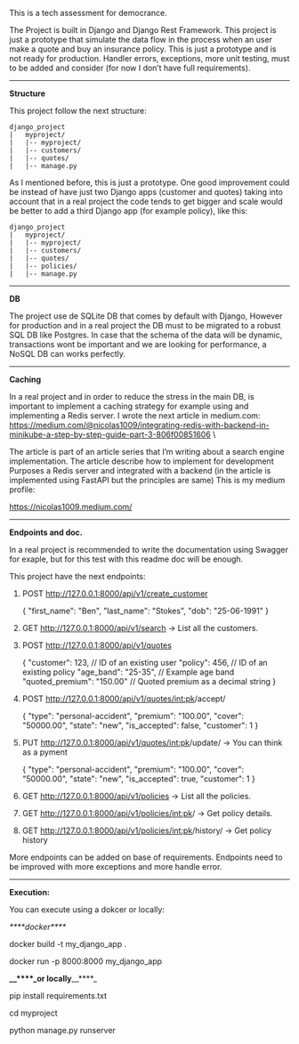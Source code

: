 This is a tech assessment for democrance.

The Project is built in Django and Django Rest Framework. This project is just a prototype that simulate the data flow in the process when an user make a quote and buy an insurance policy.
This is just a prototype and is not ready for production. Handler errors, exceptions, more unit testing, must to be added and consider (for now I don’t have full requirements).


------------------------

**Structure**

This project follow the next structure:

	django_project
	|	myproject/
	|	|-- myproject/
	|	|-- customers/
	|	|-- quotes/
	|	|-- manage.py


As I mentioned before, this is just a prototype. One good improvement could be instead of have just two Django apps (customer and quotes) taking into account that in a real project the code tends to get bigger and scale would be better to add a third Django app (for example policy), like this:

	django_project
	|	myproject/
	|	|-- myproject/
	|	|-- customers/
	|	|-- quotes/
    |	|-- policies/
	|	|-- manage.py

-----------------------

**DB**

The project use de SQLite DB that comes by default with Django, However for production and in a real project the DB must to be migrated to a robust SQL DB like Postgres. In case that the schema of the data will be dynamic, transactions wont be important and we are looking for performance, a NoSQL DB can works perfectly.


----------------------

**Caching**

In a real project and in order to reduce the stress in the main DB, is important to implement a caching strategy for example using and implementing a Redis server.
I wrote the next article in medium.com: 
https://medium.com/@nicolas1009/integrating-redis-with-backend-in-minikube-a-step-by-step-guide-part-3-806f00851606 \

The article is part of an article series that I’m writing about a search engine implementation. The article describe how to implement for development Purposes a Redis server and integrated with a backend (in the article is implemented using FastAPI but the principles are same)
This is my medium profile: 

https://nicolas1009.medium.com/


----------------------------------

**Endpoints and doc.**

In a real project is recommended to write the documentation using Swagger for exaple, but for this test with this readme 
doc will be enough.

This project have the next endpoints:


1. POST http://127.0.0.1:8000/api/v1/create_customer

    {
        "first_name": "Ben",
        "last_name": "Stokes",
        "dob": "25-06-1991"
    }
2. GET http://127.0.0.1:8000/api/v1/search  -> List all the customers.
3. POST http://127.0.0.1:8000/api/v1/quotes 

   {
     "customer": 123,  // ID of an existing user
     "policy": 456,    // ID of an existing policy
     "age_band": "25-35", // Example age band
     "quoted_premium": "150.00" // Quoted premium as a decimal string
   }

4. POST http://127.0.0.1:8000/api/v1/quotes/<int:pk>/accept/

    {
      "type": "personal-accident",
      "premium": "100.00",
      "cover": "50000.00",
      "state": "new",
      "is_accepted": false,
      "customer": 1
    }
5. PUT http://127.0.0.1:8000/api/v1/quotes/<int:pk>/update/ -> You can think as a pyment

    {
      "type": "personal-accident",
      "premium": "100.00",
      "cover": "50000.00",
      "state": "new",
      "is_accepted": true,
      "customer": 1
    }
6. GET http://127.0.0.1:8000/api/v1/policies -> List all the policies.
7. GET http://127.0.0.1:8000/api/v1/policies/<int:pk>/ -> Get policy details.
8. GET http://127.0.0.1:8000/api/v1/policies/<int:pk>/history/ -> Get policy history


More endpoints can be added on base of requirements.
Endpoints need to be improved with more exceptions and more handle error.

----------------

**Execution:**

You can execute using a dokcer or locally:

_****_docker**_**_


docker build -t my_django_app .

docker run -p 8000:8000 my_django_app


**__****_or locally**__****_

pip install requirements.txt

cd myproject

python manage.py runserver 



